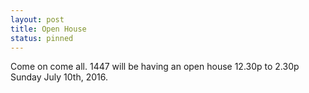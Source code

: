 ```yaml
--- 
layout: post
title: Open House
status: pinned
---
```


Come on come all.  1447 will be having an open house 12.30p to 2.30p Sunday July 10th, 2016.